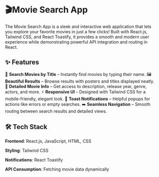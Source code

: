 # 🎬Movie Search App

The Movie Search App is a sleek and interactive web application that lets you explore your favorite movies in just a few clicks! Built with React.js, Tailwind CSS, and React Toastify, it provides a smooth and modern user experience while demonstrating powerful API integration and routing in React.

## ✨ Features

🔎 **Search Movies by Title** – Instantly find movies by typing their name.
🖼️ **Beautiful Results** – Browse results with posters and titles displayed neatly.
📖 **Detailed Movie Info** – Get access to description, release year, genre, actors, and more.
⚡ **Responsive UI** – Designed with Tailwind CSS for a mobile-friendly, elegant look.
🔔 **Toast Notifications** – Helpful popups for actions like errors or empty searches.
➡️ **Seamless Navigation** – Smooth routing between search results and detailed views.

## 🛠️ Tech Stack

**Frontend**: React.js, JavaScript, HTML, CSS

**Styling**: Tailwind CSS

**Notifications**: React Toastify

**API Consumption**: Fetching movie data dynamically
